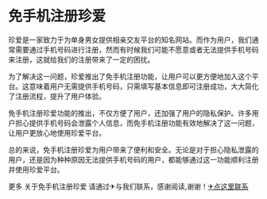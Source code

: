 # 免手机注册珍爱

珍爱是一家致力于为单身男女提供相亲交友平台的知名网站。而作为用户，我们通常需要通过手机号码进行注册，然而有时候我们可能不愿意或者无法提供手机号码来注册，这就给我们的注册带来了一定的困扰。

为了解决这一问题，珍爱推出了免手机注册功能，让用户可以更方便地加入这个平台。这意味着用户无需提供手机号码，只需填写基本信息即可注册成功，大大简化了注册流程，提升了用户体验。

免手机注册珍爱功能的推出，不仅方便了用户，还加强了用户的隐私保护。许多用户担心提供手机号码会泄露个人信息，而免手机注册功能有效地解决了这一问题，让用户更放心地使用珍爱平台。

总的来说，免手机注册珍爱为用户带来了便利和安全。无论是对于担心隐私泄露的用户，还是因为种种原因无法提供手机号码的用户，都能够通过这一功能顺利注册并使用珍爱平台。

更多 关于免手机注册珍爱 请通过✈与我们联系，感谢阅读,谢谢！[✈点这里联系](https://lm.k02.cc)
